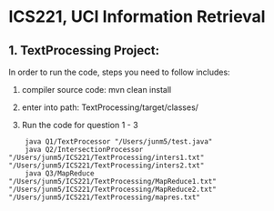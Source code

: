 # ICS221, UCI Information Retrieval

## 1. TextProcessing Project:
In order to run the code, steps you need to follow includes:

1. compiler source code: mvn clean install

2. enter into path: TextProcessing/target/classes/

3. Run the code for question 1 - 3

~~~
    java Q1/TextProcessor "/Users/junm5/test.java"
    java Q2/IntersectionProcessor "/Users/junm5/ICS221/TextProcessing/inters1.txt" "/Users/junm5/ICS221/TextProcessing/inters2.txt"
    java Q3/MapReduce "/Users/junm5/ICS221/TextProcessing/MapReduce1.txt" "/Users/junm5/ICS221/TextProcessing/MapReduce2.txt" "/Users/junm5/ICS221/TextProcessing/mapres.txt"
~~~

